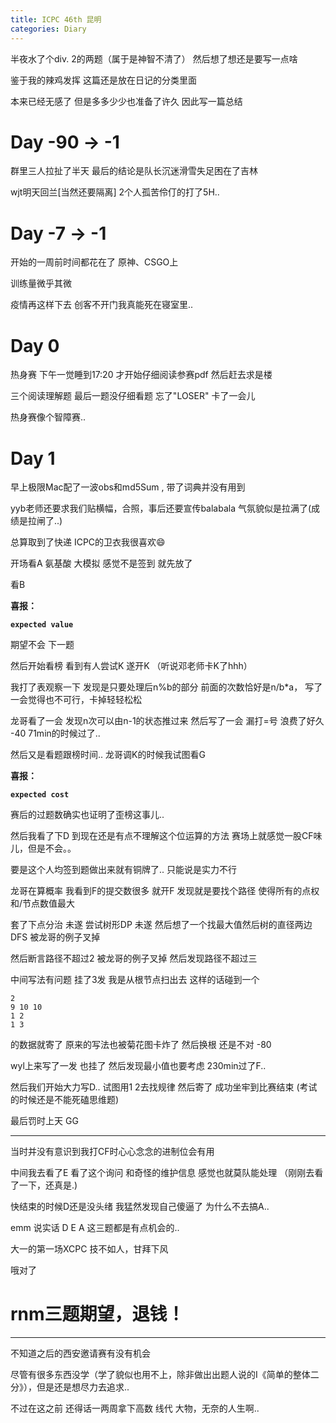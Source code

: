 ```yaml
---
title: ICPC 46th 昆明
categories: Diary
---
```


半夜水了个div. 2的两题（属于是神智不清了） 然后想了想还是要写一点啥

鉴于我的辣鸡发挥 这篇还是放在日记的分类里面

本来已经无感了 但是多多少少也准备了许久 因此写一篇总结

<!-- more -->

# Day -90 -> -1

群里三人拉扯了半天 最后的结论是队长沉迷滑雪失足困在了吉林

wjt明天回兰[当然还要隔离] 2个人孤苦伶仃的打了5H..

# Day -7 -> -1

开始的一周前时间都花在了 原神、CSGO上

训练量微乎其微

疫情再这样下去 创客不开门我真能死在寝室里..

# Day 0

热身赛 下午一觉睡到17:20 才开始仔细阅读参赛pdf 然后赶去求是楼

三个阅读理解题 最后一题没仔细看题 忘了"LOSER" 卡了一会儿

热身赛像个智障赛..

# Day 1

早上极限Mac配了一波obs和md5Sum , 带了词典并没有用到

yyb老师还要求我们贴横幅，合照，事后还要宣传balabala 气氛貌似是拉满了(成绩是拉闸了..)

总算取到了快递 ICPC的卫衣我很喜欢😄

开场看A 氨基酸 大模拟 感觉不是签到 就先放了

看B

**喜报：**

**`expected value`**

期望不会 下一题

然后开始看榜 看到有人尝试K 遂开K （听说邓老师卡K了hhh）

我打了表观察一下 发现是只要处理后n%b的部分 前面的次数恰好是n/b*a， 写了一会觉得也不可行，卡掉轻轻松松

龙哥看了一会 发现n次可以由n-1的状态推过来 然后写了一会 漏打=号 浪费了好久 -40 71min的时候过了..

然后又是看题跟榜时间.. 龙哥调K的时候我试图看G

**喜报：**

**`expected cost`**

赛后的过题数确实也证明了歪榜这事儿..

然后我看了下D 到现在还是有点不理解这个位运算的方法 赛场上就感觉一股CF味儿，但是不会。。

要是这个人均签到题做出来就有铜牌了.. 只能说是实力不行

龙哥在算概率 我看到F的提交数很多 就开F 发现就是要找个路径 使得所有的点权和/节点数值最大

套了下点分治 未遂 尝试树形DP 未遂 然后想了一个找最大值然后树的直径两边DFS 被龙哥的例子叉掉

然后断言路径不超过2 被龙哥的例子叉掉 然后发现路径不超过三

中间写法有问题 挂了3发 我是从根节点扫出去 这样的话碰到一个

```
2
9 10 10
1 2
1 3
```
的数据就寄了 原来的写法也被菊花图卡炸了 然后换根 还是不对 -80

wyl上来写了一发 也挂了 然后发现最小值也要考虑 230min过了F..

然后我们开始大力写D.. 试图用1 2去找规律 然后寄了 成功坐牢到比赛结束 (考试的时候还是不能死磕思维题)

最后罚时上天 GG

----

当时并没有意识到我打CF时心心念念的进制位会有用

中间我去看了E 看了这个询问 和奇怪的维护信息 感觉也就莫队能处理 （刚刚去看了一下，还真是.)

快结束的时候D还是没头绪 我猛然发现自己傻逼了 为什么不去搞A..

emm 说实话 D E A 这三题都是有点机会的..

大一的第一场XCPC 技不如人，甘拜下风

哦对了

# rnm三题期望，退钱！

----

不知道之后的西安邀请赛有没有机会

尽管有很多东西没学（学了貌似也用不上，除非做出出题人说的I《简单的整体二分》），但是还是想尽力去追求..

不过在这之前 还得话一两周拿下高数 线代 大物，无奈的人生啊..